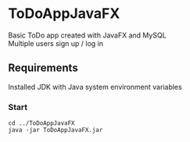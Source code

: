 # ToDoAppJavaFX
Basic ToDo app created with JavaFX and MySQL <br />
Multiple users sign up / log in
## Requirements
Installed JDK with Java system environment variables
### Start
```
cd ../ToDoAppJavaFX
java -jar ToDoAppJavaFX.jar
```


